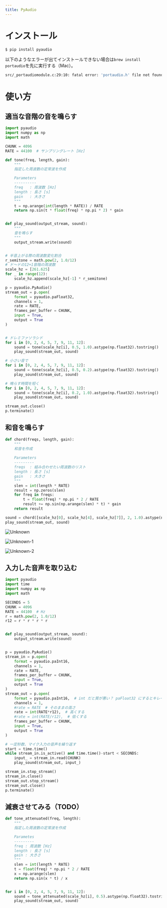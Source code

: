 ```yaml
---
title: PyAudio
---
```


# インストール

```bash
$ pip install pyaudio
```

以下のようなエラーが出てインストールできない場合は`brew install portaudio`を先に実行する（Mac）。

```bash
src/_portaudiomodule.c:29:10: fatal error: 'portaudio.h' file not found
```

# 使い方

## 適当な音階の音を鳴らす

```python
import pyaudio
import numpy as np
import math

CHUNK = 4096
RATE = 44100  # サンプリングレート [Hz]

def tone(freq, length, gain):
    """
    指定した周波数の定常波を作成

    Parameters
    ----------
    freq   : 周波数 [Hz]
    length : 長さ [s]
    gain   : 大きさ
    """
    t = np.arange(int(length * RATE)) / RATE
    return np.sin(t * float(freq) * np.pi * 2) * gain


def play_sound(output_stream, sound):
    """
    音を鳴らす
    """
    output_stream.write(sound)


# 半音上がる際の周波数変化割合
r_semitone = math.pow(2, 1.0/12)
# ド〜ドの12+1音階の周波数
scale_hz = [261.625]
for _ in range(12):
    scale_hz.append(scale_hz[-1] * r_semitone)

p = pyaudio.PyAudio()
stream_out = p.open(
    format = pyaudio.paFloat32,
    channels = 1,
    rate = RATE,
    frames_per_buffer = CHUNK,
    input = True,
    output = True
)


# ドレミファソラシド
for i in [0, 2, 4, 5, 7, 9, 11, 12]:
    sound = tone(scale_hz[i], 0.5, 1.0).astype(np.float32).tostring()
    play_sound(stream_out, sound)

# 小さい音で
for i in [0, 2, 4, 5, 7, 9, 11, 12]:
    sound = tone(scale_hz[i], 0.5, 0.2).astype(np.float32).tostring()
    play_sound(stream_out, sound)

# 鳴らす時間を短く
for i in [0, 2, 4, 5, 7, 9, 11, 12]:
    sound = tone(scale_hz[i], 0.2, 1.0).astype(np.float32).tostring()
    play_sound(stream_out, sound)

stream_out.close()
p.terminate()
```

## 和音を鳴らす

```python
def chord(freqs, length, gain):
    """
    和音を作成
    
    Parameters
    ---------
    freqs  : 組み合わせたい周波数のリスト
    length : 長さ [s]
    gain   : 大きさ
    """
    slen = int(length * RATE)
    result = np.zeros(slen)
    for freq in freqs:
        t = float(freq) * np.pi * 2 / RATE
        result += np.sin(np.arange(slen) * t) * gain
    return result

sound = chord([scale_hz[0], scale_hz[4], scale_hz[7]], 2, 1.0).astype(np.float32).tostring()
play_sound(stream_out, sound)
```

![Unknown](https://user-images.githubusercontent.com/13412823/75091648-2d8ddc00-55b3-11ea-95cc-614a8dbd2072.png)

![Unknown-1](https://user-images.githubusercontent.com/13412823/75091647-2cf54580-55b3-11ea-877e-b2af722daa0f.png)

![Unknown-2](https://user-images.githubusercontent.com/13412823/75091645-2a92eb80-55b3-11ea-892b-573d3b9cce8c.png)


## 入力した音声を取り込む

```python
import pyaudio
import time
import numpy as np
import math

SECONDS = 5
CHUNK = 4096
RATE = 44100  # Hz
r = math.pow(2, 1.0/12)
r12 = r * r * r * r


def play_sound(output_stream, sound):
    output_stream.write(sound)


p = pyaudio.PyAudio()
stream_in = p.open(
    format = pyaudio.paInt16,
    channels = 1,
    rate = RATE,
    frames_per_buffer = CHUNK,
    input = True,
    output = True
)
stream_out = p.open(
    format = pyaudio.paInt16,  # int だと質が悪い？ paFloat32 にするとキレイな音に
    channels = 1,
    #rate = RATE  # そのままの高さ
    rate = int(RATE*r12),  # 高くする
    #rate = int(RATE/r12),  # 低くする
    frames_per_buffer = CHUNK,
    input = True,
    output = True
)

# 一定秒数、マイク入力の音声を繰り返す
start = time.time()
while stream_in.is_active() and time.time()-start < SECONDS:
    input_ = stream_in.read(CHUNK)
    play_sound(stream_out, input_)

stream_in.stop_stream()
stream_in.close()
stream_out.stop_stream()
stream_out.close()
p.terminate()
```


## 減衰させてみる（TODO）

```python
def tone_attenuated(freq, length):
    """
    指定した周波数の定常波を作成

    Parametes
    ---------
    freq : 周波数 [Hz]
    length : 長さ [s]
    gain : 大きさ
    """
    slen = int(length * RATE)
    t = float(freq) * np.pi * 2 / RATE
    x = np.arange(slen)
    return np.sin(x * t) / x


for i in [0, 2, 4, 5, 7, 9, 11, 12]:
    sound = tone_attenuated(scale_hz[i], 0.5).astype(np.float32).tostring()
    play_sound(stream_out, sound)
```
